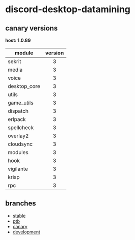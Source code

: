 # discord-desktop-datamining

## canary versions

**host: 1.0.89**

| module | version |
| ------ | :-----: |
| sekrit | 3 |
| media | 3 |
| voice | 3 |
| desktop_core | 3 |
| utils | 3 |
| game_utils | 3 |
| dispatch | 3 |
| erlpack | 3 |
| spellcheck | 3 |
| overlay2 | 3 |
| cloudsync | 3 |
| modules | 3 |
| hook | 3 |
| vigilante | 3 |
| krisp | 3 |
| rpc | 3 |

## branches

- [stable](https://github.com/OpenAsar/discord-desktop-datamining/tree/stable)
- [ptb](https://github.com/OpenAsar/discord-desktop-datamining/tree/ptb)
- [canary](https://github.com/OpenAsar/discord-desktop-datamining/tree/canary)
- [development](https://github.com/OpenAsar/discord-desktop-datamining/tree/development)